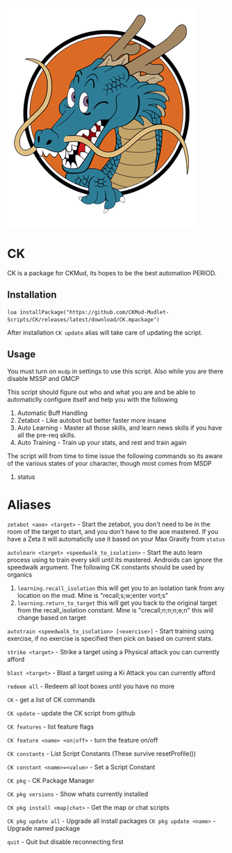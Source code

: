 ![shenron](src/resources/shenron.png)

# CK

CK is a package for CKMud, its hopes to be the best automation PERIOD. 

## Installation

`lua installPackage("https://github.com/CKMud-Mudlet-Scripts/CK/releases/latest/download/CK.mpackage")`

After installation `CK update` alias will take care of updating the script. 

## Usage

You must turn on `msdp` in settings to use this script.  Also while you are there disable MSSP and GMCP

This script should figure out who and what you are and be able to automaticlly configure itself and help you with the following

1. Automatic Buff Handling
2. Zetabot - Like autobot but better faster more insane
3. Auto Learning - Master all those skills, and learn news skills if you have all the pre-req skills. 
4. Auto Training - Train up your stats, and rest and train again

The script will from time to time issue the following commands so its aware of the various states of your character, though most comes from MSDP

1. status


# Aliases

`zetabot <aoe> <target>` - Start the zetabot, you don't need to be in the room of the target to start, and you don't have to the aoe mastered. If you have a Zeta it will automaticlly use it based on your Max Gravity from `status`

`autolearn <target> <speedwalk_to_isolation>` - Start the auto learn process using <target> to train every skill until its mastered.  Androids can ignore the speedwalk argument. 
The following CK constants should be used by organics 

1. `learning.recall_isolation` this will get you to an isolation tank from any location on the mud. Mine is "recall;s;w;enter vort;s"
2. `learning.return_to_target` this will get you back to the original target from the recall_isolation constant.  Mine is "crecall;n;n;n;e;n" this will change based on target

`autotrain <speedwalk_to_isolation> [<exercise>]` - Start training using exercise, if no exercise is specified then pick on based on current stats.  

`strike <target>` - Strike a target using a Physical attack you can currently afford

`blast <target>` - Blast a target using a Ki Attack you can currently afford

`redeem all` - Redeem all loot boxes until you have no more

`CK` - get a list of CK commands

`CK update` - update the CK script from github

`CK features` - list feature flags

`CK feature <name> <on|off>` - turn the feature on/off

`CK constants` - List Script Constants (These survive resetProfile())

`CK constant <name>=<value>` - Set a Script Constant

`CK pkg` - CK Package Manager

`CK pkg versions` - Show whats currently installed

`CK pkg install <map|chat>` - Get the map or chat scripts

`CK pkg update all` - Upgrade all install packages
`CK pkg update <name>` - Upgrade named package

`quit` - Quit but disable reconnecting first
